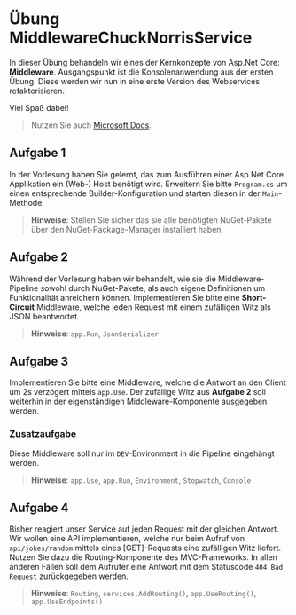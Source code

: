 # Übung MiddlewareChuckNorrisService

In dieser Übung behandeln wir eines der Kernkonzepte von Asp.Net Core: **Middleware**.
Ausgangspunkt ist die Konsolenanwendung aus der ersten Übung. Diese werden wir nun in eine
erste Version des Webservices refaktorisieren.

Viel Spaß dabei!

> Nutzen Sie auch [Microsoft Docs](https://docs.microsoft.com).

## Aufgabe 1

In der Vorlesung haben Sie gelernt, das zum Ausführen einer Asp.Net Core Applikation ein (Web-) Host benötigt wird. Erweitern Sie bitte `Program.cs` um einen entsprechende Builder-Konfiguration und starten diesen in der `Main`-Methode.

> **Hinweise**: Stellen Sie sicher das sie alle benötigten NuGet-Pakete über den NuGet-Package-Manager installiert haben.

## Aufgabe 2

Während der Vorlesung haben wir behandelt, wie sie die Middleware-Pipeline sowohl durch NuGet-Pakete, als auch eigene Definitionen um Funktionalität anreichern können. Implementieren Sie bitte eine **Short-Circuit** Middleware, welche jeden Request mit einem zufälligen Witz als JSON beantwortet.

> **Hinweise**: `app.Run`, `JsonSerializer`

## Aufgabe 3

Implementieren Sie bitte eine Middleware, welche die Antwort an den Client um 2s verzögert mittels `app.Use`. Der zufällige Witz aus **Aufgabe 2** soll weiterhin in der eigenständigen Middleware-Komponente ausgegeben werden.

### Zusatzaufgabe

Diese Middleware soll nur im `DEV`-Environment in die Pipeline eingehängt werden.

> **Hinweise**: `app.Use`, `app.Run`, `Environment`, `Stopwatch`, `Console`

## Aufgabe 4

Bisher reagiert unser Service auf jeden Request mit der gleichen Antwort. Wir wollen eine API implementieren, welche nur beim Aufruf von `api/jokes/random` mittels eines [GET]-Requests eine zufälligen Witz liefert. Nutzen Sie dazu die Routing-Komponente des MVC-Frameworks. In allen anderen Fällen soll dem Aufrufer eine Antwort mit dem Statuscode `404 Bad Request` zurückgegeben werden.

> **Hinweise**: `Routing`, `services.AddRouting()`, `app.UseRouting()`, `app.UseEndpoints()`
